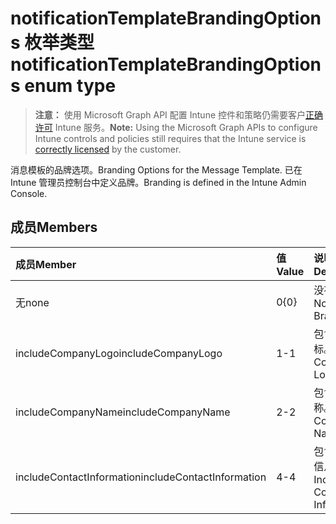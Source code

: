 # <a name="notificationtemplatebrandingoptions-enum-type"></a><span data-ttu-id="4db44-101">notificationTemplateBrandingOptions 枚举类型</span><span class="sxs-lookup"><span data-stu-id="4db44-101">notificationTemplateBrandingOptions enum type</span></span>

> <span data-ttu-id="4db44-102">**注意：** 使用 Microsoft Graph API 配置 Intune 控件和策略仍需要客户[正确许可](https://go.microsoft.com/fwlink/?linkid=839381) Intune 服务。</span><span class="sxs-lookup"><span data-stu-id="4db44-102">**Note:** Using the Microsoft Graph APIs to configure Intune controls and policies still requires that the Intune service is [correctly licensed](https://go.microsoft.com/fwlink/?linkid=839381) by the customer.</span></span>

<span data-ttu-id="4db44-103">消息模板的品牌选项。</span><span class="sxs-lookup"><span data-stu-id="4db44-103">Branding Options for the Message Template.</span></span> <span data-ttu-id="4db44-104">已在 Intune 管理员控制台中定义品牌。</span><span class="sxs-lookup"><span data-stu-id="4db44-104">Branding is defined in the Intune Admin Console.</span></span>
## <a name="members"></a><span data-ttu-id="4db44-105">成员</span><span class="sxs-lookup"><span data-stu-id="4db44-105">Members</span></span>
|<span data-ttu-id="4db44-106">成员</span><span class="sxs-lookup"><span data-stu-id="4db44-106">Member</span></span>|<span data-ttu-id="4db44-107">值</span><span class="sxs-lookup"><span data-stu-id="4db44-107">Value</span></span>|<span data-ttu-id="4db44-108">说明</span><span class="sxs-lookup"><span data-stu-id="4db44-108">Description</span></span>|
|:---|:---|:---|
|<span data-ttu-id="4db44-109">无</span><span class="sxs-lookup"><span data-stu-id="4db44-109">none</span></span>|<span data-ttu-id="4db44-110">0</span><span class="sxs-lookup"><span data-stu-id="4db44-110">{0}</span></span>|<span data-ttu-id="4db44-111">没有品牌。</span><span class="sxs-lookup"><span data-stu-id="4db44-111">No Branding.</span></span>|
|<span data-ttu-id="4db44-112">includeCompanyLogo</span><span class="sxs-lookup"><span data-stu-id="4db44-112">includeCompanyLogo</span></span>|<span data-ttu-id="4db44-113">1</span><span class="sxs-lookup"><span data-stu-id="4db44-113">-1</span></span>|<span data-ttu-id="4db44-114">包含公司徽标。</span><span class="sxs-lookup"><span data-stu-id="4db44-114">Include Company Logo.</span></span>|
|<span data-ttu-id="4db44-115">includeCompanyName</span><span class="sxs-lookup"><span data-stu-id="4db44-115">includeCompanyName</span></span>|<span data-ttu-id="4db44-116">2</span><span class="sxs-lookup"><span data-stu-id="4db44-116">-2</span></span>|<span data-ttu-id="4db44-117">包含公司名称。</span><span class="sxs-lookup"><span data-stu-id="4db44-117">Include Company Name.</span></span>|
|<span data-ttu-id="4db44-118">includeContactInformation</span><span class="sxs-lookup"><span data-stu-id="4db44-118">includeContactInformation</span></span>|<span data-ttu-id="4db44-119">4</span><span class="sxs-lookup"><span data-stu-id="4db44-119">-4</span></span>|<span data-ttu-id="4db44-120">包含联系人信息。</span><span class="sxs-lookup"><span data-stu-id="4db44-120">Include Contact Info.</span></span>|








